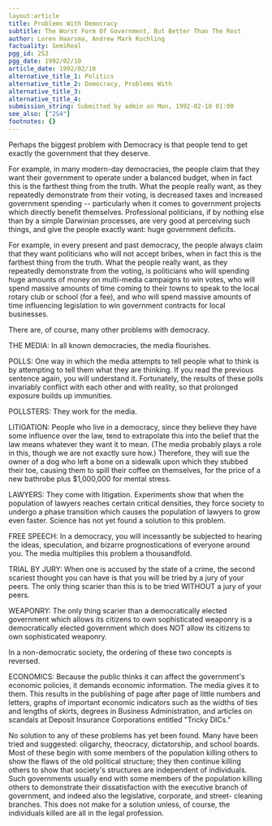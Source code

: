 ```yaml
---
layout:article
title: Problems With Democracy
subtitle: The Worst Form Of Government, But Better Than The Rest
author: Loren Haarsma, Andrew Mark Kuchling
factuality: SemiReal
pgg_id: 2S3
pgg_date: 1992/02/10
article_date: 1992/02/10
alternative_title_1: Politics
alternative_title_2: Democracy, Problems With
alternative_title_3: 
alternative_title_4: 
submission_string: Submitted by admin on Mon, 1992-02-10 01:00
see_also: ["2S4"]
footnotes: {}
---
```

<div>
<p>Perhaps the biggest problem with Democracy is that people tend to get exactly the government that they deserve.</p>
<p>For example, in many modern-day democracies, the people claim that they want their government to operate under a balanced budget, when in fact this is the farthest thing from the truth. What the people really want, as they repeatedly demonstrate from their voting, is decreased taxes and increased government spending -- particularly when it comes to government projects which directly benefit themselves. Professional politicians, if by nothing else than by a simple Darwinian processes, are very good at perceiving such things, and give the people exactly want: huge government deficits.</p>
<p>For example, in every present and past democracy, the people always claim that they want politicians who will not accept bribes, when in fact this is the farthest thing from the truth. What the people really want, as they repeatedly demonstrate from the voting, is politicians who will spending huge amounts of money on multi-media campaigns to win votes, who will spend massive amounts of time coming to their towns to speak to the local rotary club or school (for a fee), and who will spend massive amounts of time influencing legislation to win government contracts for local businesses.</p>
<p>There are, of course, many other problems with democracy.</p>
<p>THE MEDIA: In all known democracies, the media flourishes.</p>
<p>POLLS: One way in which the media attempts to tell people what to think is by attempting to tell them what they are thinking. If you read the previous sentence again, you will understand it. Fortunately, the results of these polls invariably conflict with each other and with reality, so that prolonged exposure builds up immunities.</p>
<p>POLLSTERS: They work for the media.</p>
<p>LITIGATION: People who live in a democracy, since they believe they have some influence over the law, tend to extrapolate this into the belief that the law means whatever they want it to mean. (The media probably plays a role in this, though we are not exactly sure how.) Therefore, they will sue the owner of a dog who left a bone on a sidewalk upon which they stubbed their toe, causing them to spill their coffee on themselves, for the price of a new bathrobe plus $1,000,000 for mental stress.</p>
<p>LAWYERS: They come with litigation. Experiments show that when the population of lawyers reaches certain critical densities, they force society to undergo a phase transition which causes the population of lawyers to grow even faster. Science has not yet found a solution to this problem.</p>
<p>FREE SPEECH: In a democracy, you will incessantly be subjected to hearing the ideas, speculation, and bizarre prognostications of everyone around you. The media multiplies this problem a thousandfold.</p>
<p>TRIAL BY JURY: When one is accused by the state of a crime, the second scariest thought you can have is that you will be tried by a jury of your peers. The only thing scarier than this is to be tried WITHOUT a jury of your peers.</p>
<p>WEAPONRY: The only thing scarier than a democratically elected government which allows its citizens to own sophisticated weaponry is a democratically elected government which does NOT allow its citizens to own sophisticated weaponry.</p>
<p>In a non-democratic society, the ordering of these two concepts is reversed.</p>
<p>ECONOMICS: Because the public thinks it can affect the government's economic policies, it demands economic information. The media gives it to them. This results in the publishing of page after page of little numbers and letters, graphs of important economic indicators such as the widths of ties and lengths of skirts, degrees in Business Administration, and articles on scandals at Deposit Insurance Corporations entitled "Tricky DICs."</p>
<p>No solution to any of these problems has yet been found. Many have been tried and suggested: oligarchy, theocracy, dictatorship, and school boards. Most of these begin with some members of the population killing others to show the flaws of the old political structure; they then continue killing others to show that society's structures are independent of individuals. Such governments usually end with some members of the population killing others to demonstrate their dissatisfaction with the executive branch of government, and indeed also the legislative, corporate, and street- cleaning branches. This does not make for a solution unless, of course, the individuals killed are all in the legal profession.</p>
</div>

